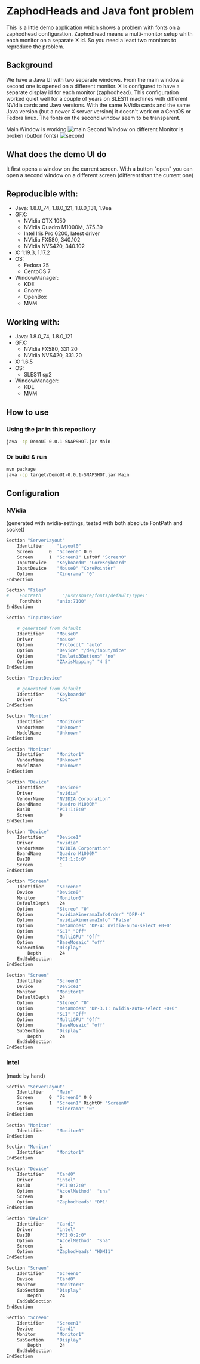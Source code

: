 # ZaphodHeads and Java font problem

This is a little demo application which shows a problem with fonts on a zaphodhead configuration.
Zaphodhead means a multi-monitor setup whith each monitor on a separate X id.
So you need a least two monitors to reproduce the problem.
 

## Background
We have a Java UI with two separate windows. From the main window a second one is opened on a different monitor.
X is configured to have a separate display id for each monitor (zaphodhead). This configuration worked quiet well for a couple
of years on SLES11 machines with different NVidia cards and Java versions.
With the same NVidia cards and the same Java version (but a newer X server version) it doesn't work on a CentOS or Fedora linux.
The fonts on the second window seem to be transparent.

Main Window is working
![main](https://raw.githubusercontent.com/f4n/ZaphodHeadsDemoUI/master/main.png)
Second Window on different Monitor is broken (button fonts)
![second](https://raw.githubusercontent.com/f4n/ZaphodHeadsDemoUI/master/secondScreen.png)


## What does the demo UI do
It first opens a window on the current screen. With a button "open" you can open a second window on a different screen (different than the current one)

## Reproducible with:
* Java: 1.8.0_74, 1.8.0_121, 1.8.0_131, 1.9ea
* GFX:
  * NVidia GTX 1050
  * NVidia Quadro M1000M, 375.39
  * Intel Iris Pro 6200, latest driver
  * NVidia FX580, 340.102
  * NVidia NVS420, 340.102
* X: 1.19.3, 1.17.2
* OS: 
  * Fedora 25
  * CentoOS 7
* WindowManager:
  * KDE
  * Gnome
  * OpenBox
  * MVM
  
## Working with:
* Java: 1.8.0_74, 1.8.0_121
* GFX:
  * NVidia FX580, 331.20
  * NVidia NVS420, 331.20
* X: 1.6.5
* OS: 
  * SLES11 sp2
* WindowManager:
  * KDE
  * MVM
  
  
## How to use


### Using the jar in this repository

```bash
java -cp DemoUI-0.0.1-SNAPSHOT.jar Main
```

### Or build & run

```bash
mvn package
java -cp target/DemoUI-0.0.1-SNAPSHOT.jar Main
```


## Configuration


### NVidia 

(generated with nvidia-settings, tested with both absolute FontPath and socket)

```bash
Section "ServerLayout"
    Identifier     "Layout0"
    Screen      0  "Screen0" 0 0
    Screen      1  "Screen1" LeftOf "Screen0"
    InputDevice    "Keyboard0" "CoreKeyboard"
    InputDevice    "Mouse0" "CorePointer"
    Option         "Xinerama" "0"
EndSection

Section "Files"
#    FontPath        "/usr/share/fonts/default/Type1"
     FontPath      "unix:7100"
EndSection

Section "InputDevice"

    # generated from default
    Identifier     "Mouse0"
    Driver         "mouse"
    Option         "Protocol" "auto"
    Option         "Device" "/dev/input/mice"
    Option         "Emulate3Buttons" "no"
    Option         "ZAxisMapping" "4 5"
EndSection

Section "InputDevice"

    # generated from default
    Identifier     "Keyboard0"
    Driver         "kbd"
EndSection

Section "Monitor"
    Identifier     "Monitor0"
    VendorName     "Unknown"
    ModelName      "Unknown"
EndSection

Section "Monitor"
    Identifier     "Monitor1"
    VendorName     "Unknown"
    ModelName      "Unknown"
EndSection

Section "Device"
    Identifier     "Device0"
    Driver         "nvidia"
    VendorName     "NVIDIA Corporation"
    BoardName      "Quadro M1000M"
    BusID          "PCI:1:0:0"
    Screen          0
EndSection

Section "Device"
    Identifier     "Device1"
    Driver         "nvidia"
    VendorName     "NVIDIA Corporation"
    BoardName      "Quadro M1000M"
    BusID          "PCI:1:0:0"
    Screen          1
EndSection

Section "Screen"
    Identifier     "Screen0"
    Device         "Device0"
    Monitor        "Monitor0"
    DefaultDepth    24
    Option         "Stereo" "0"
    Option         "nvidiaXineramaInfoOrder" "DFP-4"
    Option         "nvidiaXineramaInfo" "False"
    Option         "metamodes" "DP-4: nvidia-auto-select +0+0"
    Option         "SLI" "Off"
    Option         "MultiGPU" "Off"
    Option         "BaseMosaic" "off"
    SubSection     "Display"
        Depth       24
    EndSubSection
EndSection

Section "Screen"
    Identifier     "Screen1"
    Device         "Device1"
    Monitor        "Monitor1"
    DefaultDepth    24
    Option         "Stereo" "0"
    Option         "metamodes" "DP-3.1: nvidia-auto-select +0+0"
    Option         "SLI" "Off"
    Option         "MultiGPU" "Off"
    Option         "BaseMosaic" "off"
    SubSection     "Display"
        Depth       24
    EndSubSection
EndSection

```
### Intel 

(made by hand)

```bash
Section "ServerLayout"
    Identifier     "Main"
    Screen      0  "Screen0" 0 0
    Screen      1  "Screen1" RightOf "Screen0"
    Option         "Xinerama" "0"
EndSection

Section "Monitor"
    Identifier     "Monitor0"
EndSection

Section "Monitor"
    Identifier     "Monitor1"
EndSection

Section "Device"
    Identifier     "Card0"
    Driver         "intel"
    BusID          "PCI:0:2:0"
    Option         "AccelMethod"  "sna"
    Screen          0
    Option         "ZaphodHeads" "DP1"
EndSection

Section "Device"
    Identifier     "Card1"
    Driver         "intel"
    BusID          "PCI:0:2:0"
    Option         "AccelMethod"  "sna"
    Screen          1
    Option         "ZaphodHeads" "HDMI1"
EndSection

Section "Screen"
    Identifier     "Screen0"
    Device         "Card0"
    Monitor        "Monitor0"
    SubSection     "Display"
        Depth       24
    EndSubSection
EndSection

Section "Screen"
    Identifier     "Screen1"
    Device         "Card1"
    Monitor        "Monitor1"
    SubSection     "Display"
        Depth       24
    EndSubSection
EndSection

```
